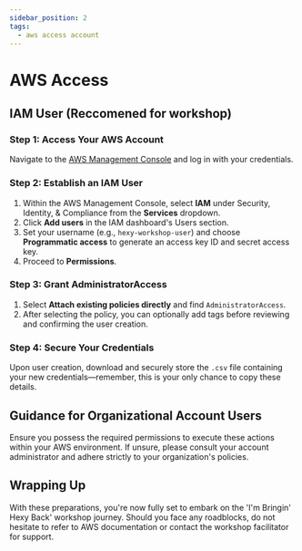 ```yaml
---
sidebar_position: 2
tags:
  - aws access account
---
```


# AWS Access

## IAM User (Reccomened for workshop)

### Step 1: Access Your AWS Account

Navigate to the [AWS Management Console](https://aws.amazon.com/console/) and log in with your credentials.

### Step 2: Establish an IAM User

1. Within the AWS Management Console, select **IAM** under Security, Identity, & Compliance from the **Services** dropdown.
2. Click **Add users** in the IAM dashboard's Users section.
3. Set your username (e.g., `hexy-workshop-user`) and choose **Programmatic access** to generate an access key ID and secret access key.
4. Proceed to **Permissions**.

### Step 3: Grant AdministratorAccess

1. Select **Attach existing policies directly** and find `AdministratorAccess`.
2. After selecting the policy, you can optionally add tags before reviewing and confirming the user creation.

### Step 4: Secure Your Credentials

Upon user creation, download and securely store the `.csv` file containing your new credentials—remember, this is your only chance to copy these details.

## Guidance for Organizational Account Users

Ensure you possess the required permissions to execute these actions within your AWS environment. If unsure, please consult your account administrator and adhere strictly to your organization's policies.

## Wrapping Up

With these preparations, you're now fully set to embark on the 'I'm Bringin' Hexy Back' workshop journey. Should you face any roadblocks, do not hesitate to refer to AWS documentation or contact the workshop facilitator for support.
